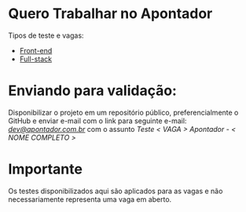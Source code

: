 Quero Trabalhar no Apontador
===

Tipos de teste e vagas:

* [Front-end](https://github.com/apontador/querotrabalharnoapontador/tree/master/frontend)
* [Full-stack](https://github.com/apontador/querotrabalharnoapontador/tree/master/fullstack)

# Enviando para validação:

Disponibilizar o projeto em um repositório público, preferencialmente o GitHub e enviar e-mail com o link para seguinte e-mail: *dev@apontador.com.br* com o assunto *Teste < VAGA > Apontador - < NOME COMPLETO >*

# Importante
Os testes disponibilizados aqui são aplicados para as vagas e não necessariamente representa uma vaga em aberto. 